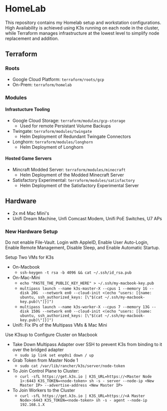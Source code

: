 # HomeLab
This repository contains my Homelab setup and workstation configurations. High Availability is achieved using K3s running on each node in the cluster, while Terraform manages infrastructure at the lowest level to simplify node replacement and addition. 

## Terraform
### Roots
* Google Cloud Platform: `terraform/roots/gcp` 
* On-Prem: `terraform/homelab`

### Modules
#### Infrastucture Tooling
* Google Cloud Storage: `terraform/modules/gcp-storage`
    * Used for remote Persistant Volume Backups
* Twingate: `terraform/modules/twingate`
    * Helm Deployment of Redundant Twingate Connectors
* Longhorn: `terraform/modules/longhorn`
    * Helm Deployment of Longhorn
#### Hosted Game Servers
* Mincraft Modded Server: `terraform/modules/minecraft`
    * Helm Deployment of the Modded Minecraft Server
* Satisfactory Experimental: `terraform/modules/satisfactory`
    * Helm Deployment of the Satisfactory Experimental Server

## Hardware
* 2x m4 Mac Mini's
* Unifi Dream Machine, Unfi Comcast Modem, Unifi PoE Switches, U7 APs

### New Hardware Setup
Do not enable File-Vault. Login with AppleID, Enable User Auto-Login, Enable Remote Management, Disable Sleep, and Enable Automatic Startup.

Setup Two VMs for K3s
* On-Macbook 
    * `ssh-keygen -t rsa -b 4096 && cat ~/.ssh/id_rsa.pub`
* On-Mac-Mini 
    * `echo "PASTE_THE_PUBLIC_KEY_HERE" > ~/.ssh/my-macbook-key.pub`
    * `multipass launch --name k3s-master-X --cpus 1 --memory 1G --disk 20G  --network en0 --cloud-init <(echo "users: [{name: ubuntu, ssh_authorized_keys: [\"$(cat ~/.ssh/my-macbook-key.pub)\"]}]")`
    * `multipass launch --name k3s-worker-X --cpus 7 --memory 13G --disk 150G --network en0 --cloud-init <(echo "users: [{name: ubuntu, ssh_authorized_keys: [\"$(cat ~/.ssh/my-macbook-key.pub)\"]}]")` 
* Unifi: Fix IPs of the Multipass VMs & Mac Mini

Use K3sup to Configure Cluster on Macbook
* Take Down Multipass Adapter over SSH to prevent K3s from binding to it over the bridged adapter
    * `sudo ip link set enp0s1 down / up`
* Grab Token from Master Node 1
    * `sudo cat /var/lib/rancher/k3s/server/node-token`
* To Join Control Plane to Cluster: 
    * `curl -sfL https://get.k3s.io | K3S_URL=https://<Master Node 1>:6443 K3S_TOKEN=<node-token> sh -s - server --node-ip <New Master IP> --advertise-address <New Master IP>`
* To Join Workers to the Cluster
    * `curl -sfL https://get.k3s.io | K3S_URL=https://<A Master Node>:6443 K3S_TOKEN=<node-token> sh -s - agent --node-ip 192.168.1.X`
